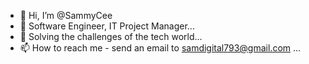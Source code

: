 - 👋 Hi, I’m @SammyCee
- 👀 Software Engineer, IT Project Manager...
- 💞️ Solving the challenges of the tech world...
- 📫 How to reach me - send an email to samdigital793@gmail.com ...

<!---
SammyCee/SammyCee is a ✨ special ✨ repository because its `README.md` (this file) appears on your GitHub profile.
You can click the Preview link to take a look at your changes.
--->
